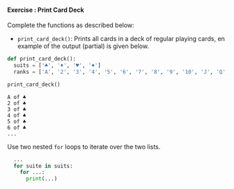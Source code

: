 #### Exercise : Print Card Deck

Complete the functions as described below:
* `print_card_deck()`: Prints all cards in a deck of regular playing cards, en example of the output (partial) is given below.

<include src="inputOutput.md" boilerplate>
<span id="input">

```python
def print_card_deck():
  suits = ['♣', '♦', '♥', '♠']
  ranks = ['A', '2', '3', '4', '5', '6', '7', '8', '9', '10', 'J', 'Q', 'K']

print_card_deck()

```
</span>
<span id="output">

```
A of ♣
2 of ♣
3 of ♣
4 of ♣
5 of ♣
6 of ♣
...
```
</span>
</include>


<panel type="seamless" header="%%:bulb: Hint%%">

Use two nested `for` loops to iterate over the two lists.

</panel>

<panel type="seamless" header="%%:fas-battery-quarter: Partial solution%%">

```python
  ...
  for suite in suits:
    for ...:
      print(...)
```
</panel>